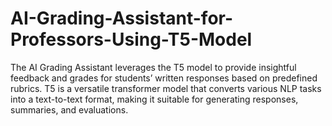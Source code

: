 # AI-Grading-Assistant-for-Professors-Using-T5-Model
The AI Grading Assistant leverages the T5 model to provide insightful feedback and grades for students’ written responses based on predefined rubrics. T5 is a versatile transformer model that converts various NLP tasks into a text-to-text format, making it suitable for generating responses, summaries, and evaluations.
